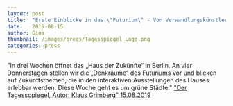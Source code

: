 ```yaml
---
layout: post
title:  "Erste Einblicke in das \"Futurium\" - Von Verwandlungskünstlern, Energiefängern und Naturtalenten"
date:   2019-08-15
author: Gina
thumbnail: /images/press/Tagesspiegel_Logo.png
categories: press
---
```

"In drei Wochen öffnet das „Haus der Zukünfte“ in Berlin. An vier Donnerstagen stellen wir die „Denkräume“ des Futuriums vor und blicken auf Zukunftsthemen, die in den interaktiven Ausstellungen des Hauses erlebbar werden. Diese Woche geht es um grüne Städte."
<a href="https://www.tagesspiegel.de/berlin/serie-erste-einblicke-in-das-futurium-von-verwandlungskuenstlern-energiefaengern-und-naturtalenten/24903892.html" target="_blank">"Der Tagessopiegel, Autor: Klaus Grimberg" 15.08.2019</a>
